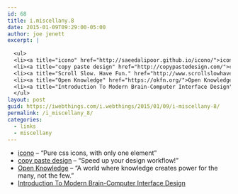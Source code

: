 ```yaml
---
id: 68
title: i.miscellany.8
date: 2015-01-09T09:29:00-05:00
author: joe jenett
excerpt: |
  
  <ul>
  <li><a title="icono" href="http://saeedalipoor.github.io/icono/">icono</a> &ndash; “Pure css icons, with only one element”</li>
  <li><a title="copy paste design" href="http://copypastedesign.com/">copy paste design</a> &ndash; “Speed up your design workflow!”</li>
  <li><a title="Scroll Slow. Have Fun." href="http://www.scrollslowhavefun.com/">Scroll Slow. Have Fun.</a></li>
  <li><a title="Open Knowledge" href="https://okfn.org/">Open Knowledge</a> &ndash; “A world where knowledge creates power for the many, not the few.”</li>
  <li><a title="Introduction To Modern Brain-Computer Interface Design" href="http://sccn.ucsd.edu/wiki/Introduction_To_Modern_Brain-Computer_Interface_Design">Introduction To Modern Brain-Computer Interface Design</a></li>
  </ul>
layout: post
guid: https://iwebthings.com/i.webthings/2015/01/09/i-miscellany-8/
permalink: /i_miscellany_8/
categories:
  - links
  - miscellany
---
```

  * [icono](http://saeedalipoor.github.io/icono/ "icono") &ndash; “Pure css icons, with only one element”
  * [copy paste design](http://copypastedesign.com/ "copy paste design") &ndash; “Speed up your design workflow!”
  * [Open Knowledge](https://okfn.org/ "Open Knowledge") &ndash; “A world where knowledge creates power for the many, not the few.”
  * [Introduction To Modern Brain-Computer Interface Design](http://sccn.ucsd.edu/wiki/Introduction_To_Modern_Brain-Computer_Interface_Design "Introduction To Modern Brain-Computer Interface Design")